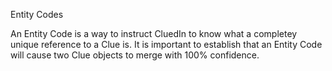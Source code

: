 Entity Codes

An Entity Code is a way to instruct CluedIn to know what a completey unique reference to a Clue is. It is important to establish that an Entity Code will cause two Clue objects to merge with 100% confidence. 

